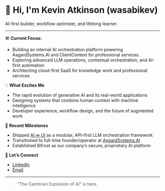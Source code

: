 # 👋 Hi, I'm Kevin Atkinson (wasabikev)

AI-first builder, workflow optimizer, and lifelong learner.

---

🛠️ **Current Focus:**  
- Building an internal AI orchestration platform powering AsgardSystems.AI and ClientContext for professional services. 
- Exploring advanced LLM operations, contextual orchestration, and AI-first automation  
- Architecting cloud-first SaaS for knowledge work and professional services  

💡 **What Excites Me**  
- The rapid evolution of generative AI and its real-world applications  
- Designing systems that combine human context with machine intelligence  
- Developer experience, workflow design, and the future of augmented work  

🚀 **Recent Milestones**  
- Shipped [AI ∞ UI](https://github.com/AsgardSystemsAI/AI-UI) as a modular, API-first LLM orchestration framework  
- Transitioned to full-time founder/operator at [AsgardSystems.AI](https://asgardsystems.ai/)  
- Established Bifrost as our company’s secure, proprietary AI platform  

🤝 **Let’s Connect**  
- [LinkedIn](https://www.linkedin.com/in/atkinsonkevin/)  
- [Email](mailto:wasabikev@gmail.com)  

---

> “The Cambrian Explosion of AI” is here.

<!---
wasabikev/wasabikev is a ✨ special ✨ repository because its `README.md` (this file) appears on your GitHub profile.
--->
